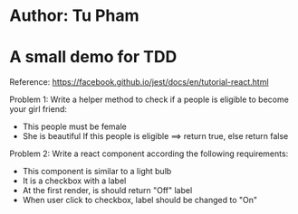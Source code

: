 # Author: Tu Pham
# A small demo for TDD
Reference: https://facebook.github.io/jest/docs/en/tutorial-react.html

Problem 1: Write a helper method to check if a people is eligible to become your girl friend:
- This people must be female
- She is beautiful
 If this people is eligible ==> return true, else return false

Problem 2: Write a react component according the following requirements:
- This component is similar to a light bulb
- It is a checkbox with a label
- At the first render, is should return "Off" label
- When user click to checkbox, label should be changed to "On"